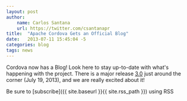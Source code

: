 ```yaml
---
layout: post
author:
    name: Carlos Santana
    url: https://twitter.com/csantanapr
title:  "Apache Cordova Gets an Official Blog"
date:   2013-07-11 15:45:04 -5
categories: blog
tags: news
---
```


Cordova now has a Blog! Look here to stay up-to-date with what's happening with the project.
There is a major release [3.0](https://issues.apache.org/jira/browse/CB/fixforversion/12322491)
just around the corner (July 19, 2013), and we are really excited about it!

Be sure to [subscribe]({{ site.baseurl }}{{ site.rss_path }}) using RSS
<!--more-->